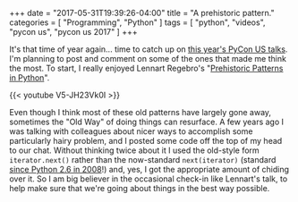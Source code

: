 +++
date = "2017-05-31T19:39:26-04:00"
title = "A prehistoric pattern."
categories = [ "Programming", "Python" ]
tags = [ "python", "videos", "pycon us", "pycon us 2017" ]
+++

It's that time of year again... time to catch up on [this year's PyCon US
talks](https://www.youtube.com/channel/UCrJhliKNQ8g0qoE_zvL8eVg/videos).  I'm
planning to post and comment on some of the ones that made me think the most.
To start, I really enjoyed Lennart Regebro's "[Prehistoric Patterns in
Python](https://www.youtube.com/watch?v=V5-JH23Vk0I)".

{{< youtube V5-JH23Vk0I >}}

Even though I think most of these old patterns have largely gone away,
sometimes the "Old Way" of doing things can resurface. A few years ago I was
talking with colleagues about nicer ways to accomplish some particularly hairy
problem, and I posted some code off the top of my head to our chat. Without
thinking twice about it I used the old-style form `iterator.next()` rather than
the now-standard `next(iterator)` (standard [since Python 2.6 in
2008](https://docs.python.org/3/whatsnew/2.6.html)!) and, yes, I got the
appropriate amount of chiding over it. So I am big believer in the occasional
check-in like Lennart's talk, to help make sure that we're going about things
in the best way possible.
